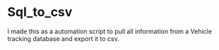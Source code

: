 # Sql_to_csv
I made this as a automation script to pull all information from a Vehicle tracking database and export it to csv.
